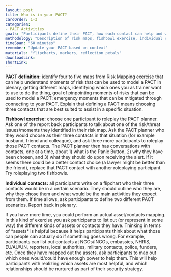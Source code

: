 ```yaml
---
layout: post
title: Who is in your PACT?
cardOrder: 1-3
categories:
- PACT Activities
goals: "Participants define their PACT, how each contact can help and what to do in case of emergency"
methodology: "Description of risk maps, fishbowl exercise, individual contact mapping"
timeSpan: "60 minutes"
remember: "Update your PACT based on context"
materials: "flipcharts, markers, reflection petals"
downloadLink:
shortLink:
---
```


**PACT definition:** identify four to five maps from Risk Mapping exercise that can help understand moments of risk that can be used to model a PACT in plenary, getting different maps, identifying which ones you as trainer want to use to do the thing, goal of pinpointing moments of risks that can be used to model a PACT: emergency moments that can be mitigated through connecting to your PACT. Explain that defining a PACT means choosing three contacts that are best suited to assist in a specific situation.

**Fishbowl exercise:** choose one participant to roleplay the PACT planner. Ask one of the report back participants to talk about one of the risk/threat issues/moments they identified in their risk map. Ask the PACT planner who they would choose as their three contacts in that situation (for example husband, friend and colleague), and ask three more participants to roleplay those PACT contacts. The PACT planner then has conversations with contacts, one at a time, about 1) what is the Panic Button, 2) why they have been chosen, and 3) what they should do upon receiving the alert. If it seems there could be a better contact choice (a lawyer might be better than the friend), replace that PACT contact with another roleplaying participant. Try roleplaying two fishbowls.

**Individual contacts:** all participants write on a flipchart who their three contacts would be in a certain scenario. They should outline who they are, why they chose them and what would be the main activities they expect from them. If time allows, ask participants to define two different PACT scenarios. Report back in plenary.

<div class="cs-online" id="onlineContent" markdown="1">
If you have more time, you could perform an actual asset/contacts mapping. In this kind of exercise you ask participants to list out (or represent in some way) the different kinds of assets or contacts they have. Thinking in terms of *assets* is helpful because it helps participants think about what those can people can actually do if something goes wrong. For example, participants can list out contacts at NGOs/INGOs, embassies, NHRIS, EU/AU/UN, reporters, local authorities, military contacts, police, funders, etc. Once they have mapped out the assets, ask participants to map out which ones would/could have enough power to help them. This will help participants with realizing which assets are most helpful, and which relationships should be nurtured as part of their security strategy.
</div>
